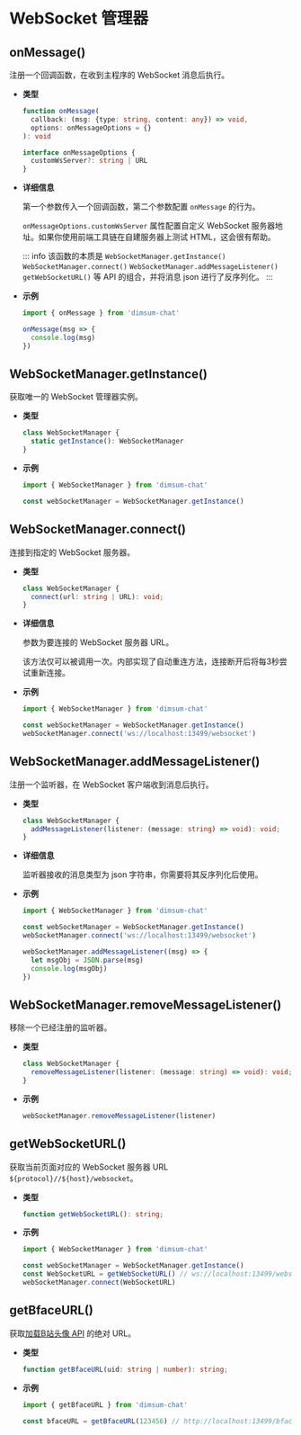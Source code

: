 # WebSocket 管理器

## onMessage()

注册一个回调函数，在收到主程序的 WebSocket 消息后执行。

- **类型**

  ```ts
  function onMessage(
    callback: (msg: {type: string, content: any}) => void,
    options: onMessageOptions = {}
  ): void

  interface onMessageOptions {
    customWsServer?: string | URL
  }
  ```

- **详细信息**

  第一个参数传入一个回调函数，第二个参数配置 `onMessage` 的行为。

  `onMessageOptions.customWsServer` 属性配置自定义 WebSocket 服务器地址。如果你使用前端工具链在自建服务器上测试 HTML，这会很有帮助。
  
  ::: info
  该函数的本质是 `WebSocketManager.getInstance()` `WebSocketManager.connect()` `WebSocketManager.addMessageListener()` `getWebSocketURL()` 等 API 的组合，并将消息 json 进行了反序列化。
  :::

- **示例**

  ```js
  import { onMessage } from 'dimsum-chat'

  onMessage(msg => {
    console.log(msg)
  })
  ```


## WebSocketManager.getInstance()

获取唯一的 WebSocket 管理器实例。

- **类型**

  ```ts
  class WebSocketManager {
    static getInstance(): WebSocketManager
  }
  ```

- **示例**

  ```js
  import { WebSocketManager } from 'dimsum-chat'

  const webSocketManager = WebSocketManager.getInstance()
  ```

## WebSocketManager.connect()

连接到指定的 WebSocket 服务器。

- **类型**

  ```ts
  class WebSocketManager {
    connect(url: string | URL): void;
  }
  ```

- **详细信息**

  参数为要连接的 WebSocket 服务器 URL。

  该方法仅可以被调用一次。内部实现了自动重连方法，连接断开后将每3秒尝试重新连接。

- **示例**

  ```js
  import { WebSocketManager } from 'dimsum-chat'

  const webSocketManager = WebSocketManager.getInstance()
  webSocketManager.connect('ws://localhost:13499/websocket')
  ```

## WebSocketManager.addMessageListener()

注册一个监听器，在 WebSocket 客户端收到消息后执行。

- **类型**

  ```ts
  class WebSocketManager {
    addMessageListener(listener: (message: string) => void): void;
  }
  ```

- **详细信息**

  监听器接收的消息类型为 json 字符串，你需要将其反序列化后使用。

- **示例**

  ```js
  import { WebSocketManager } from 'dimsum-chat'

  const webSocketManager = WebSocketManager.getInstance()
  webSocketManager.connect('ws://localhost:13499/websocket')

  webSocketManager.addMessageListener((msg) => {
    let msgObj = JSON.parse(msg)
    console.log(msgObj)
  })
  ```

## WebSocketManager.removeMessageListener()

移除一个已经注册的监听器。

- **类型**

  ```ts
  class WebSocketManager {
    removeMessageListener(listener: (message: string) => void): void;
  }
  ```

- **示例**

  ```js
  webSocketManager.removeMessageListener(listener)
  ```

## getWebSocketURL()

获取当前页面对应的 WebSocket 服务器 URL `${protocol}//${host}/websocket`。

- **类型**

  ```ts
  function getWebSocketURL(): string;
  ```

- **示例**

  ```js
  import { WebSocketManager } from 'dimsum-chat'

  const webSocketManager = WebSocketManager.getInstance()
  const WebSocketURL = getWebSocketURL() // ws://localhost:13499/websocket
  webSocketManager.connect(WebSocketURL)
  ```

## getBfaceURL()

获取[加载B站头像 API](./general.md#bface) 的绝对 URL。

- **类型**

  ```ts
  function getBfaceURL(uid: string | number): string;
  ```

- **示例**

  ```js
  import { getBfaceURL } from 'dimsum-chat'

  const bfaceURL = getBfaceURL(123456) // http://localhost:13499/bface/123456
  ```
